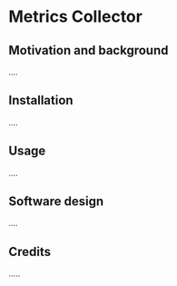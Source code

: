 # Metrics Collector



## Motivation and background

....

## Installation

....

## Usage

....

## Software design

....

## Credits

.....